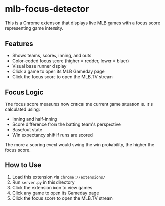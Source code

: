 # mlb-focus-detector

This is a Chrome extension that displays live MLB games with a focus score representing game intensity.

## Features

- Shows teams, scores, inning, and outs
- Color-coded focus score (higher = redder, lower = bluer)
- Visual base runner display
- Click a game to open its MLB Gameday page
- Click the focus score to open the MLB.TV stream

## Focus Logic

The focus score measures how critical the current game situation is. It's calculated using:
- Inning and half-inning
- Score difference from the batting team's perspective
- Base/out state
- Win expectancy shift if runs are scored

The more a scoring event would swing the win probability, the higher the focus score.

## How to Use

1. Load this extension via `chrome://extensions/`
2. Run `server.py` in this directory
3. Click the extension icon to view games
4. Click any game to open its Gameday page
5. Click the focus score to open the MLB.TV stream

